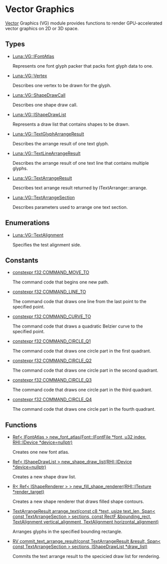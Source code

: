 # Vector Graphics
[Vector](class_luna_1_1_vector.md) Graphics (VG) module provides functions to render GPU-accelerated vector graphics on 2D or 3D space. 

## Types
* [Luna::VG::IFontAtlas](struct_luna_1_1_v_g_1_1_i_font_atlas.md)

    Represents one font glyph packer that packs font glyph data to one. 


* [Luna::VG::Vertex](struct_luna_1_1_v_g_1_1_vertex.md)

    Describes one vertex to be drawn for the glyph. 


* [Luna::VG::ShapeDrawCall](struct_luna_1_1_v_g_1_1_shape_draw_call.md)

    Describes one shape draw call. 


* [Luna::VG::IShapeDrawList](struct_luna_1_1_v_g_1_1_i_shape_draw_list.md)

    Represents a draw list that contains shapes to be drawn. 


* [Luna::VG::TextGlyphArrangeResult](struct_luna_1_1_v_g_1_1_text_glyph_arrange_result.md)

    Describes the arrange result of one text glyph. 


* [Luna::VG::TextLineArrangeResult](struct_luna_1_1_v_g_1_1_text_line_arrange_result.md)

    Describes the arrange result of one text line that contains multiple glyphs. 


* [Luna::VG::TextArrangeResult](struct_luna_1_1_v_g_1_1_text_arrange_result.md)

    Describes text arrange result returned by ITextArranger::arrange. 


* [Luna::VG::TextArrangeSection](struct_luna_1_1_v_g_1_1_text_arrange_section.md)

    Describes parameters used to arrange one text section. 


## Enumerations
* [Luna::VG::TextAlignment](group___v_g_1gad39fca3b2f0f70c5283dbdb852d65f89.md)

    Specifies the test alignment side. 

## Constants
* [constexpr f32 COMMAND_MOVE_TO](group___v_g_1ga2bc6953cffc02fae8cda53242fae1faf.md)

    The command code that begins one new path. 

* [constexpr f32 COMMAND_LINE_TO](group___v_g_1ga7517475317efab0dc674d8ac0f0ef425.md)

    The command code that draws one line from the last point to the specified point. 

* [constexpr f32 COMMAND_CURVE_TO](group___v_g_1ga24b80fd84c61026f367d5c5d91583621.md)

    The command code that draws a quadratic Belzier curve to the specified point. 

* [constexpr f32 COMMAND_CIRCLE_Q1](group___v_g_1gae74f281a578a5f428899d48a20a3de41.md)

    The command code that draws one circle part in the first quadrant. 

* [constexpr f32 COMMAND_CIRCLE_Q2](group___v_g_1gadb09ffc714fbd2dc527b5ec059cf243d.md)

    The command code that draws one circle part in the second quadrant. 

* [constexpr f32 COMMAND_CIRCLE_Q3](group___v_g_1ga0c82be9e0411094ce381166e7f3ad50d.md)

    The command code that draws one circle part in the third quadrant. 

* [constexpr f32 COMMAND_CIRCLE_Q4](group___v_g_1ga7089bf6633f7ac9d92050e761ba12d4d.md)

    The command code that draws one circle part in the fourth quadrant. 

## Functions
* [Ref< IFontAtlas > new_font_atlas(Font::IFontFile *font, u32 index, RHI::IDevice *device=nullptr)](group___v_g_1gaf3793cd3b220093dd273e2cd0f0fb915.md)

    Creates one new font atlas. 

* [Ref< IShapeDrawList > new_shape_draw_list(RHI::IDevice *device=nullptr)](group___v_g_1ga2519ab312f380880fa9a024d992a7359.md)

    Creates a new shape draw list. 

* [R< Ref< IShapeRenderer > > new_fill_shape_renderer(RHI::ITexture *render_target)](group___v_g_1ga974a394d8c6fa059ae9aa55c7615a8cb.md)

    Creates a new shape renderer that draws filled shape contours. 

* [TextArrangeResult arrange_text(const c8 *text, usize text_len, Span< const TextArrangeSection > sections, const RectF &bounding_rect, TextAlignment vertical_alignment, TextAlignment horizontal_alignment)](group___v_g_1ga352c8c1606f78eb02bd2f3af58b408da.md)

    Arranges glyphs in the specified bounding rectangle. 

* [RV commit_text_arrange_result(const TextArrangeResult &result, Span< const TextArrangeSection > sections, IShapeDrawList *draw_list)](group___v_g_1ga1e2823964d24fe547edbb141f2e384aa.md)

    Commits the text arrange result to the specicied draw list for rendering. 

